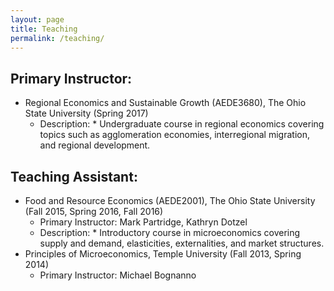 ```yaml
---
layout: page
title: Teaching
permalink: /teaching/
---
```

## Primary Instructor:
* Regional Economics and Sustainable Growth (AEDE3680), The Ohio State University (Spring 2017)
	* Description: * Undergraduate course in regional economics covering topics such as agglomeration economies, interregional migration, and regional development.

## Teaching Assistant: 
* Food and Resource Economics (AEDE2001), The Ohio State University (Fall 2015, Spring 2016, Fall 2016)
	* Primary Instructor: Mark Partridge, Kathryn Dotzel
	* Description: * Introductory course in microeconomics covering supply and demand, elasticities, externalities, and market structures. 
* Principles of Microeconomics, Temple University (Fall 2013, Spring 2014)
	* Primary Instructor: Michael Bognanno